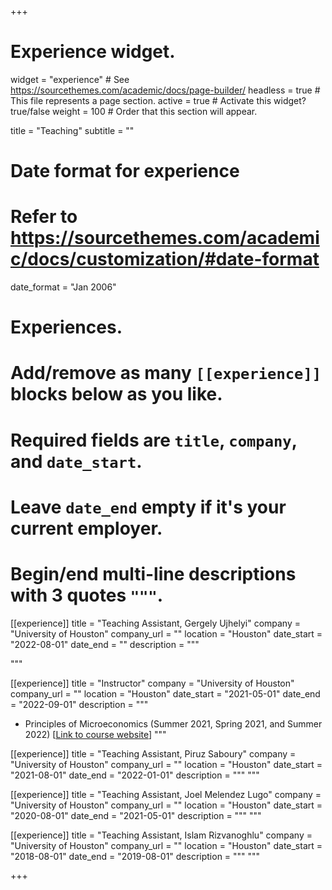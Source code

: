 +++
# Experience widget.
widget = "experience"  # See https://sourcethemes.com/academic/docs/page-builder/
headless = true  # This file represents a page section.
active = true  # Activate this widget? true/false
weight = 100  # Order that this section will appear.

title = "Teaching"
subtitle = ""

# Date format for experience
#   Refer to https://sourcethemes.com/academic/docs/customization/#date-format
date_format = "Jan 2006"

# Experiences.
#   Add/remove as many `[[experience]]` blocks below as you like.
#   Required fields are `title`, `company`, and `date_start`.
#   Leave `date_end` empty if it's your current employer.
#   Begin/end multi-line descriptions with 3 quotes `"""`.

[[experience]]
  title = "Teaching Assistant, Gergely Ujhelyi"
  company = "University of Houston"
  company_url = ""
  location = "Houston"
  date_start = "2022-08-01"
  date_end = ""
  description = """
  
"""

[[experience]]
  title = "Instructor"
  company = "University of Houston"
  company_url = ""
  location = "Houston"
  date_start = "2021-05-01"
  date_end = "2022-09-01"
  description = """
  - Principles of Microeconomics (Summer 2021, Spring 2021, and Summer 2022) [[Link to course website](https://hussainhadah.com/courses/econ2304/)]
  """

[[experience]]
  title = "Teaching Assistant, Piruz Saboury"
  company = "University of Houston"
  company_url = ""
  location = "Houston"
  date_start = "2021-08-01"
  date_end = "2022-01-01"
  description = """
 """
  

[[experience]]
  title = "Teaching Assistant, Joel Melendez Lugo"
  company = "University of Houston"
  company_url = ""
  location = "Houston"
  date_start = "2020-08-01"
  date_end = "2021-05-01"
  description = """
"""
  
[[experience]]
  title = "Teaching Assistant, Islam Rizvanoghlu"
  company = "University of Houston"
  company_url = ""
  location = "Houston"
  date_start = "2018-08-01"
  date_end = "2019-08-01"
  description = """
  """

+++
